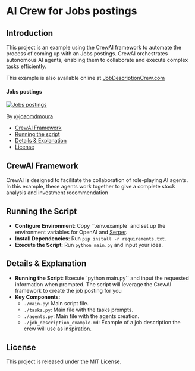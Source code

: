 # AI Crew for Jobs postings
## Introduction
This project is an example using the CrewAI framework to automate the process of coming up with an Jobs postings. CrewAI orchestrates autonomous AI agents, enabling them to collaborate and execute complex tasks efficiently.

This example is also available online at [JobDescriptionCrew.com](https://jobdescriptioncrew.com/)

#### Jobs postings
[![Jobs postings](https://img.youtube.com/vi/u98wEMz-9to/0.jpg)](https://www.youtube.com/watch?v=u98wEMz-9to "Jobs postings")

By [@joaomdmoura](https://x.com/joaomdmoura)

- [CrewAI Framework](#crewai-framework)
- [Running the script](#running-the-script)
- [Details & Explanation](#details--explanation)
- [License](#license)

## CrewAI Framework
CrewAI is designed to facilitate the collaboration of role-playing AI agents. In this example, these agents work together to give a complete stock analysis and investment recommendation

## Running the Script
- **Configure Environment**: Copy ``.env.example` and set up the environment variables for OpenAI and [Serper](https://serper.dev/).
- **Install Dependencies**: Run `pip install -r requirements.txt`.
- **Execute the Script**: Run `python main.py` and input your idea.

## Details & Explanation
- **Running the Script**: Execute `python main.py`` and input the requested information when prompted. The script will leverage the CrewAI framework to create the job posting for you
- **Key Components**:
  - `./main.py`: Main script file.
  - `./tasks.py`: Main file with the tasks prompts.
  - `./agents.py`: Main file with the agents creation.
  - `./job_description_example.md`: Example of a job description the crew will use as inspiration.


## License
This project is released under the MIT License.
